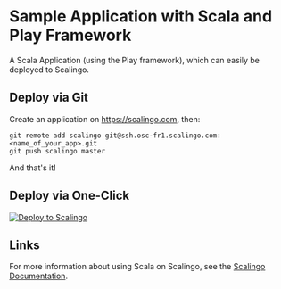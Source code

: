 # Sample Application with Scala and Play Framework

A Scala Application (using the Play framework), which can easily be deployed to Scalingo.

## Deploy via Git

Create an application on https://scalingo.com, then:

```shell
git remote add scalingo git@ssh.osc-fr1.scalingo.com:<name_of_your_app>.git
git push scalingo master
```

And that's it!

## Deploy via One-Click

[![Deploy to Scalingo](https://cdn.scalingo.com/deploy/button.svg)](https://my.scalingo.com/deploy)

## Links

For more information about using Scala on Scalingo, see the
[Scalingo Documentation](https://doc.scalingo.com/languages/scala/start).
